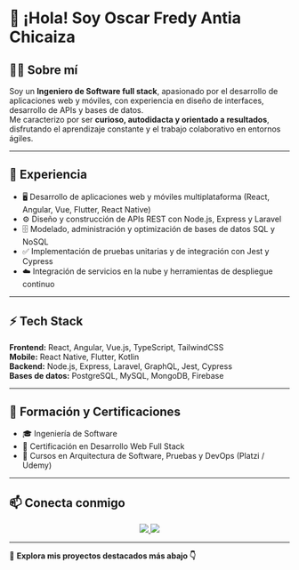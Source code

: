 # 👋 ¡Hola! Soy **Oscar Fredy Antia Chicaiza**

## 🧑‍💻 Sobre mí
Soy un **Ingeniero de Software full stack**, apasionado por el desarrollo de aplicaciones web y móviles, con experiencia en diseño de interfaces, desarrollo de APIs y bases de datos.  
Me caracterizo por ser **curioso, autodidacta y orientado a resultados**, disfrutando el aprendizaje constante y el trabajo colaborativo en entornos ágiles.

---

## 💼 Experiencia
- 🖥️ Desarrollo de aplicaciones web y móviles multiplataforma (React, Angular, Vue, Flutter, React Native)
- ⚙️ Diseño y construcción de APIs REST con Node.js, Express y Laravel
- 🗄️ Modelado, administración y optimización de bases de datos SQL y NoSQL
- ✅ Implementación de pruebas unitarias y de integración con Jest y Cypress
- ☁️ Integración de servicios en la nube y herramientas de despliegue continuo

---

## ⚡ Tech Stack

**Frontend:** React, Angular, Vue.js, TypeScript, TailwindCSS  
**Mobile:** React Native, Flutter, Kotlin  
**Backend:** Node.js, Express, Laravel, GraphQL, Jest, Cypress  
**Bases de datos:** PostgreSQL, MySQL, MongoDB, Firebase

---

## 📜 Formación y Certificaciones
- 🎓 Ingeniería de Software  
- 📌 Certificación en Desarrollo Web Full Stack  
- 📌 Cursos en Arquitectura de Software, Pruebas y DevOps (Platzi / Udemy)

---

## 📫 Conecta conmigo
<div align="center">

<a href="https://www.linkedin.com/in/oscarantia/" target="_blank">
  <img src="https://img.shields.io/badge/LinkedIn-0077B5?style=for-the-badge&logo=linkedin&logoColor=white"/>
</a>
<a href="https://github.com/devoscar-antia" target="_blank">
  <img src="https://img.shields.io/badge/GitHub-181717?style=for-the-badge&logo=github&logoColor=white"/>
</a>
<!-- <a href="https://www.instagram.com/oscarantia/" target="_blank">
  <img src="https://img.shields.io/badge/Instagram-E4405F?style=for-the-badge&logo=instagram&logoColor=white"/>
</a> -->

</div>

---

🚀 **Explora mis proyectos destacados más abajo 👇**
